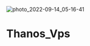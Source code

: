 ![photo_2022-09-14_05-16-41](https://user-images.githubusercontent.com/87700009/192330781-cea50ac8-11da-413b-bb9a-291344817609.jpg)
# Thanos_Vps
